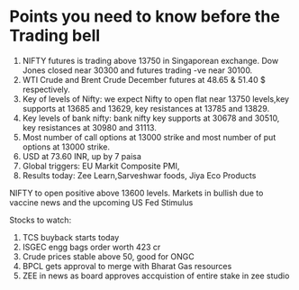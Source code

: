 # Points you need to know before the Trading bell
1. NIFTY futures is trading above 13750 in Singaporean exchange. Dow Jones closed near 30300 and futures trading -ve near 30100.
2. WTI Crude and Brent Crude December futures at 48.65 & 51.40 $ respectively. 
3. Key of levels of Nifty: we expect Nifty to open flat near 13750 levels,key supports at 13685 and 13629, key resistances at 13785 and 13829.
4. Key levels of bank nifty: bank nifty key supports at 30678 and 30510, key resistances at 30980 and 31113.
5. Most number of call options at 13000 strike and most number of put options at 13000 strike.
6. USD at 73.60 INR, up by 7 paisa
7. Global triggers: EU Markit Composite PMI, 
8. Results today: Zee Learn,Sarveshwar foods, Jiya Eco Products

NIFTY to open positive above 13600 levels. Markets in bullish due to vaccine news and the upcoming US Fed Stimulus

Stocks to watch:
1. TCS buyback starts today
2. ISGEC engg bags order worth 423 cr
3. Crude prices stable above 50, good for ONGC
4. BPCL gets approval to merge with Bharat Gas resources
5. ZEE in news as board approves accquistion of entire stake in zee studio
